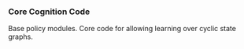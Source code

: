 ### Core Cognition Code ###

Base policy modules. Core code for allowing  learning over cyclic state graphs.